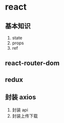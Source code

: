 # react

## 基本知识

1. state
2. props
3. ref

## react-router-dom

## redux

## 封装 axios

1. 封装 api
2. 封装上传下载
